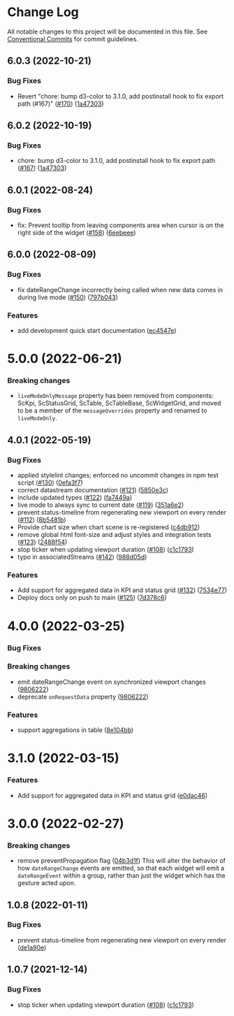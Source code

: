 # Change Log

All notable changes to this project will be documented in this file.
See [Conventional Commits](https://conventionalcommits.org) for commit guidelines.

## 6.0.3 (2022-10-21)

### Bug Fixes

* Revert "chore: bump d3-color to 3.1.0, add postinstall hook to fix export path (#167)" ([#170](https://github.com/awslabs/synchro-charts/pull/170)) ([1a47303](https://github.com/awslabs/synchro-charts/pull/170/commits/ae8220da42758a6ff9796e36e15b0032ec13774f))

## 6.0.2 (2022-10-19)

### Bug Fixes

* chore: bump d3-color to 3.1.0, add postinstall hook to fix export path ([#167](https://github.com/awslabs/synchro-charts/pull/167)) ([1a47303](https://github.com/awslabs/synchro-charts/pull/167/commits/1a473031c55dd4a1f28e66bb423f734865bafc25))

## 6.0.1 (2022-08-24)

### Bug Fixes

* fix: Prevent tooltip from leaving components area when cursor is on the right side of the widget ([#158](https://github.com/awslabs/synchro-charts/issues/157)) ([6eebeee](https://github.com/awslabs/synchro-charts/pull/158/commits/61b491c1ae0e7906adcd37ffb86ed976383491f0))

## 6.0.0 (2022-08-09)

### Bug Fixes

* fix dateRangeChange incorrectly being called when new data comes in during live mode ([#150](https://github.com/awslabs/synchro-charts/issues/150)) ([797b043](https://github.com/awslabs/synchro-charts/pull/155/commits/797b04317b7a2f67d03823e18e072d5bb04cf2ef))

### Features

* add development quick start documentation ([ec4547e](https://github.com/awslabs/synchro-charts/pull/149/commits/ec4547eb5b931994f32c613945e52b4ef97f9945))






# 5.0.0 (2022-06-21)

### Breaking changes

* `liveModeOnlyMessage` property has been removed from components: ScKpi, ScStatusGrid, ScTable, ScTableBase, ScWidgetGrid, and moved to be a member of the `messageOverrides` property and renamed to `liveModeOnly`.





## 4.0.1 (2022-05-19)


### Bug Fixes

* applied stylelint changes; enforced no uncommit changes in npm test script ([#130](https://github.com/awslabs/synchro-charts/issues/130)) ([0efa3f7](https://github.com/awslabs/synchro-charts/commit/0efa3f73ff05b4683078e56b75ba818975f594c3))
* correct datastream documentation ([#121](https://github.com/awslabs/synchro-charts/issues/121)) ([5850e3c](https://github.com/awslabs/synchro-charts/commit/5850e3c9d608298d54a24be1c2b823c419982319))
* include updated types ([#122](https://github.com/awslabs/synchro-charts/issues/122)) ([fa7449a](https://github.com/awslabs/synchro-charts/commit/fa7449a6780c8c6d1e595683dd97ab336a017929))
* live mode to always sync to current date ([#119](https://github.com/awslabs/synchro-charts/issues/119)) ([351a6e2](https://github.com/awslabs/synchro-charts/commit/351a6e25c6f20fb26c91132986ad52bfde27f595))
* prevent status-timeline from regenerating new viewport on every render ([#112](https://github.com/awslabs/synchro-charts/issues/112)) ([8b5481b](https://github.com/awslabs/synchro-charts/commit/8b5481b1f2eaa893ef6582b3278046b2cf7e467b))
* Provide chart size when chart scene is re-registered ([c4db912](https://github.com/awslabs/synchro-charts/commit/c4db9129e37c749892aa90eef3d342115c35bb57))
* remove global html font-size and adjust styles and integration tests ([#123](https://github.com/awslabs/synchro-charts/issues/123)) ([2488f54](https://github.com/awslabs/synchro-charts/commit/2488f546e12985d34a961d09fa0567d9cbbc0657))
* stop ticker when updating viewport duration ([#108](https://github.com/awslabs/synchro-charts/issues/108)) ([c1c1793](https://github.com/awslabs/synchro-charts/commit/c1c1793fab8918f9e4bfd98313728e42eb5302c9))
* typo in associatedStreams ([#142](https://github.com/awslabs/synchro-charts/issues/142)) ([988d05d](https://github.com/awslabs/synchro-charts/commit/988d05d6270c8816c649c8c62d0686aff020b23e))


### Features

* Add support for aggregated data in KPI and status grid ([#132](https://github.com/awslabs/synchro-charts/issues/132)) ([7534e77](https://github.com/awslabs/synchro-charts/commit/7534e77e13fc24e98dbb499c48e56e66945b67c8))
* Deploy docs only on push to main ([#125](https://github.com/awslabs/synchro-charts/issues/125)) ([7d378c6](https://github.com/awslabs/synchro-charts/commit/7d378c6b28fac7fb36e9dd1689e5f11900742c0a))






# 4.0.0 (2022-03-25)

### Bug Fixes

### Breaking changes
* emit dateRangeChange event on synchronized viewport changes ([9806222](https://github.com/awslabs/synchro-charts/commit/9806222400dc8811fa690dd697ba8b85939fcc35))
* deprecate `onRequestData` property ([9806222](https://github.com/awslabs/synchro-charts/commit/9806222400dc8811fa690dd697ba8b85939fcc35))

### Features

* support aggregations in table ([8e104bb](https://github.com/awslabs/synchro-charts/commit/8e104bb7f4e8b0ede3087af6b960a222d10ed419))



# 3.1.0 (2022-03-15)

### Features

* Add support for aggregated data in KPI and status grid ([e0dac46](https://github.com/awslabs/synchro-charts/commit/e0dac468c7d9c297eb520f14b2b2f71362bcbc0c))




# 3.0.0 (2022-02-27)


### Breaking changes

* remove preventPropagation flag ([04b3d1f](https://github.com/awslabs/synchro-charts/commit/04b3d1f2b9798fb52ebc5644dfbf47cf0f5a0afa)) This will alter the behavior of how `dateRangeChange` events are emitted, so that each widget will emit a `dateRangeEvent` within a group, rather than just the widget which has the gesture acted upon.





## 1.0.8 (2022-01-11)


### Bug Fixes

* prevent status-timeline from regenerating new viewport on every render ([de1a90e](https://github.com/awslabs/synchro-charts/commit/de1a90e21b44e4baefef167d0321841e8304d9ba))





## 1.0.7 (2021-12-14)


### Bug Fixes

* stop ticker when updating viewport duration ([#108](https://github.com/awslabs/synchro-charts/issues/108)) ([c1c1793](https://github.com/awslabs/synchro-charts/commit/c1c1793fab8918f9e4bfd98313728e42eb5302c9))
